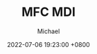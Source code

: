 ---
layout: post
title: "MFC MDI"
date: 2022-07-06 19:23:00 +0800
author: Michael
categories: CPP
---